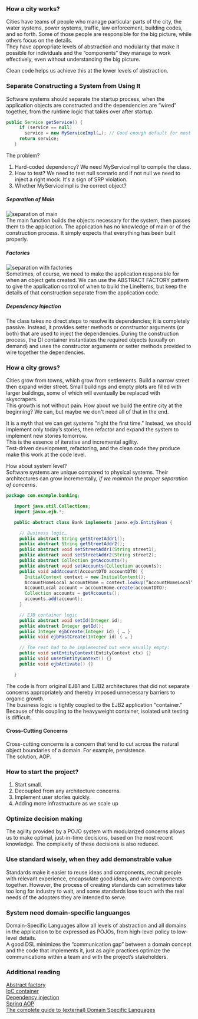 ### How a city works?

Cities have teams of people who manage particular parts of the city, the water systems, power systems, traffic, law enforcement, building codes, and so forth. Some of those people are responsible for the big picture, while others focus on the details.  
They have appropriate levels of abstraction and modularity that make it possible for individuals and the “components” they manage to work effectively, even without understanding the big picture.

Clean code helps us achieve this at the lower levels of abstraction.

### Separate Constructing a System from Using It

Software systems should separate the startup process, when the application objects are constructed and the dependencies are “wired” together, from the runtime logic that takes over after startup.  
```java
public Service getService() {
     if (service == null)
       service = new MyServiceImpl(…); // Good enough default for most cases?
     return service;
   }
```  
The problem?  
1. Hard-coded dependency? We need MyServiceImpl to compile the class.  
2. How to test? We need to test null scenario and if not null we need to inject a right mock. It's a sign of SRP violation.  
3. Whether MyServiceImpl is the correct object?

##### Separation of Main

![separation of main](https://drive.google.com/uc?export=view&id=1ooYsq5I6MHuIww4faZ7AEZ3T9d-Tmczq)  
The main function builds the objects necessary for the system, then passes them to the application. The application has no knowledge of main or of the construction process. It simply expects that everything has been built properly.

##### Factories

![separation with factories](https://drive.google.com/uc?export=view&id=1GuMe731oyYgPsmZSUciaL-PUHYfpAj_t)  
Sometimes, of course, we need to make the application responsible for when an object gets created. We can use the ABSTRACT FACTORY pattern to give the application control of when to build the LineItems, but keep the details of that construction separate from the application code.

##### Dependency Injection

The class takes no direct steps to resolve its dependencies; it is completely passive. Instead, it provides setter methods or constructor arguments (or both) that are used to inject the dependencies. During the construction process, the DI container instantiates the required objects (usually on demand) and uses the constructor arguments or setter methods provided to wire together the dependencies.

### How a city grows?

Cities grow from towns, which grow from settlements. Build a narrow street then expand wider street. Small buildings and empty plots are filled with larger buildings, some of which will eventually be replaced with skyscrapers.  
This growth is not without pain. How about we build the entire city at the beginning? We can, but maybe we don't need all of that in the end.

It is a myth that we can get systems "right the first time." Instead, we should implement only today’s stories, then refactor and expand the system to implement new stories tomorrow.  
This is the essence of iterative and incremental agility.  
Test-driven development, refactoring, and the clean code they produce make this work at the code level.

How about system level?  
Software systems are unique compared to physical systems. Their architectures can grow incrementally, _if we maintain the proper separation of concerns_.

```java
package com.example.banking;

   import java.util.Collections;
   import javax.ejb.*;   

   public abstract class Bank implements javax.ejb.EntityBean {

     // Business logic…
     public abstract String getStreetAddr1();
     public abstract String getStreetAddr2();
     public abstract void setStreetAddr1(String street1);
     public abstract void setStreetAddr2(String street2);
     public abstract Collection getAccounts();
     public abstract void setAccounts(Collection accounts);
     public void addAccount(AccountDTO accountDTO) {
       InitialContext context = new InitialContext();
       AccountHomeLocal accountHome = context.lookup(”AccountHomeLocal”);
       AccountLocal account = accountHome.create(accountDTO);
       Collection accounts = getAccounts();
       accounts.add(account);
     }

     // EJB container logic
     public abstract void setId(Integer id);
     public abstract Integer getId();
     public Integer ejbCreate(Integer id) { … }
     public void ejbPostCreate(Integer id) { … }

     // The rest had to be implemented but were usually empty:
     public void setEntityContext(EntityContext ctx) {}
     public void unsetEntityContext() {}
     public void ejbActivate() {}

   }
```  
The code is from original EJB1 and EJB2 architectures that did not separate concerns appropriately and thereby imposed unnecessary barriers to organic growth.  
The business logic is tightly coupled to the EJB2 application "container." Because of this coupling to the heavyweight container, isolated unit testing is difficult.

#### Cross-Cutting Concerns

Cross-cutting concerns is a concern that tend to cut across the natural object boundaries of a domain. For example, persistence.  
The solution, AOP.

### How to start the project?

1. Start small.  
2. Decoupled from any architecture concerns.  
3. Implement user stories quickly.  
4. Adding more infrastructure as we scale up

### Optimize decision making

The agility provided by a POJO system with modularized concerns allows us to make optimal, just-in-time decisions, based on the most recent knowledge. The complexity of these decisions is also reduced.

### Use standard wisely, when they add demonstrable value

Standards make it easier to reuse ideas and components, recruit people with relevant experience, encapsulate good ideas, and wire components together. However, the process of creating standards can sometimes take too long for industry to wait, and some standards lose touch with the real needs of the adopters they are intended to serve.

### System need domain-specific languanges

Domain-Specific Languages allow all levels of abstraction and all domains in the application to be expressed as POJOs, from high-level policy to low-level details.  
A good DSL minimizes the “communication gap” between a domain concept and the code that implements it, just as agile practices optimize the communications within a team and with the project’s stakeholders.

### Additional reading

[Abstract factory](https://refactoring.guru/design-patterns/abstract-factory)  
[IoC container](https://docs.spring.io/spring-framework/docs/current/reference/html/core.html#beans)  
[Dependency injection](https://martinfowler.com/articles/injection.html)  
[Spring AOP](https://docs.spring.io/spring-framework/docs/current/reference/html/core.html#aop-api)  
[The complete guide to (external) Domain Specific Languages](https://tomassetti.me/domain-specific-languages/)